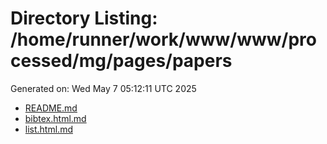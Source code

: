 # Directory Listing: /home/runner/work/www/www/processed/mg/pages/papers
Generated on: Wed May  7 05:12:11 UTC 2025

- [README.md](README.md)
- [bibtex.html.md](bibtex.html.md)
- [list.html.md](list.html.md)
